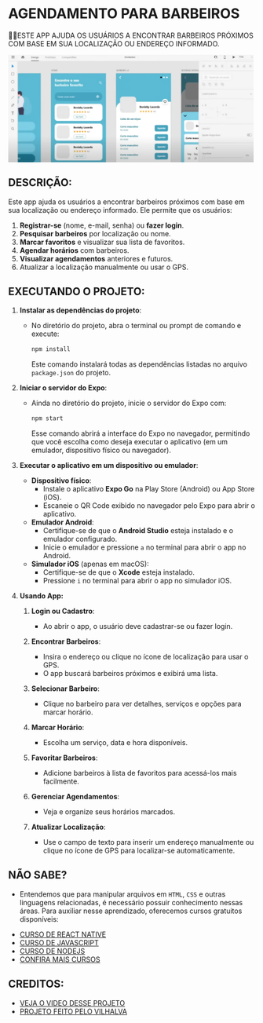 # AGENDAMENTO PARA BARBEIROS
👨‍🏫ESTE APP AJUDA OS USUÁRIOS A ENCONTRAR BARBEIROS PRÓXIMOS COM BASE EM SUA LOCALIZAÇÃO OU ENDEREÇO INFORMADO.

<img src="FOTO.png" align="center" width="500"> <br>

## DESCRIÇÃO:
Este app ajuda os usuários a encontrar barbeiros próximos com base em sua localização ou endereço informado. Ele permite que os usuários:

1. **Registrar-se** (nome, e-mail, senha) ou **fazer login**.
2. **Pesquisar barbeiros** por localização ou nome.
3. **Marcar favoritos** e visualizar sua lista de favoritos.
4. **Agendar horários** com barbeiros.
5. **Visualizar agendamentos** anteriores e futuros.
6. Atualizar a localização manualmente ou usar o GPS.

## EXECUTANDO O PROJETO:
1. **Instalar as dependências do projeto**:  
   - No diretório do projeto, abra o terminal ou prompt de comando e execute:  
     ```bash
     npm install
     ```  
     Este comando instalará todas as dependências listadas no arquivo `package.json` do projeto.

2. **Iniciar o servidor do Expo**:  
   - Ainda no diretório do projeto, inicie o servidor do Expo com:  
     ```bash
     npm start
     ```  
     Esse comando abrirá a interface do Expo no navegador, permitindo que você escolha como deseja executar o aplicativo (em um emulador, dispositivo físico ou navegador).

3. **Executar o aplicativo em um dispositivo ou emulador**:  
   - **Dispositivo físico**:  
     - Instale o aplicativo **Expo Go** na Play Store (Android) ou App Store (iOS).  
     - Escaneie o QR Code exibido no navegador pelo Expo para abrir o aplicativo.  
   - **Emulador Android**:  
     - Certifique-se de que o **Android Studio** esteja instalado e o emulador configurado.  
     - Inicie o emulador e pressione `a` no terminal para abrir o app no Android.  
   - **Simulador iOS** (apenas em macOS):  
     - Certifique-se de que o **Xcode** esteja instalado.  
     - Pressione `i` no terminal para abrir o app no simulador iOS.  

4. **Usando App:**
   1. **Login ou Cadastro**:  
      - Ao abrir o app, o usuário deve cadastrar-se ou fazer login.
      
   2. **Encontrar Barbeiros**:
      - Insira o endereço ou clique no ícone de localização para usar o GPS.
      - O app buscará barbeiros próximos e exibirá uma lista.

   3. **Selecionar Barbeiro**:
      - Clique no barbeiro para ver detalhes, serviços e opções para marcar horário.

   4. **Marcar Horário**:
      - Escolha um serviço, data e hora disponíveis.

   5. **Favoritar Barbeiros**:
      - Adicione barbeiros à lista de favoritos para acessá-los mais facilmente.

   6. **Gerenciar Agendamentos**:
      - Veja e organize seus horários marcados.

   7. **Atualizar Localização**:
      - Use o campo de texto para inserir um endereço manualmente ou clique no ícone de GPS para localizar-se automaticamente.

## NÃO SABE?
- Entendemos que para manipular arquivos em `HTML`, `CSS` e outras linguagens relacionadas, é necessário possuir conhecimento nessas áreas. Para auxiliar nesse aprendizado, oferecemos cursos gratuitos disponíveis:
* [CURSO DE REACT NATIVE](https://github.com/VILHALVA/CURSO-DE-REACT-NATIVE)
* [CURSO DE JAVASCRIPT](https://github.com/VILHALVA/CURSO-DE-JAVASCRIPT)
* [CURSO DE NODEJS](https://github.com/VILHALVA/CURSO-DE-NODEJS)
* [CONFIRA MAIS CURSOS](https://github.com/VILHALVA?tab=repositories&q=+topic:CURSO)

## CREDITOS:
- [VEJA O VIDEO DESSE PROJETO](https://www.youtube.com/live/kk_pGWBOkc4?si=bEyEiRKreG5a7Jvt)
- [PROJETO FEITO PELO VILHALVA](https://github.com/VILHALVA)


